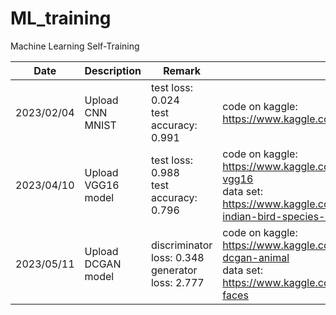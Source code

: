 # ML_training
Machine Learning Self-Training

| Date          | Description        | Remark        | Link
| ------------- | -------------      | ------------- | ------------- |
| 2023/02/04    | Upload CNN MNIST   | test loss: 0.024<br/> test accuracy: 0.991 | code on kaggle: https://www.kaggle.com/code/renkung/cnn-mnist
| 2023/04/10    | Upload VGG16 model | test loss: 0.988<br/> test accuracy: 0.796 | code on kaggle: https://www.kaggle.com/code/renkung/pytorch-vgg16<br/> data set: https://www.kaggle.com/datasets/arjunbasandrai/25-indian-bird-species-with-226k-images |
| 2023/05/11    | Upload DCGAN model | discriminator loss: 0.348<br/> generator loss: 2.777 | code on kaggle: https://www.kaggle.com/code/renkung/pytorch-dcgan-animal<br/> data set: https://www.kaggle.com/datasets/andrewmvd/animal-faces | 
